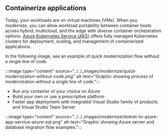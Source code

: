 ## Containerize applications

Today, your workloads are on virtual machines (VMs). When you modernize, you can allow workload portability between container hosts across hybrid, multicloud, and the edge with diverse container orchestration options.
[Azure Kubernetes Service (AKS)](/azure/aks/intro-kubernetes) offers fully managed Kubernetes clusters for deployment, scaling, and management of containerized applications.

In the following image, see an example of quick modernization flow without a single line of code.

:::image type="content" source="../../_images/modernize/quick-modernization-without-code.png" alt-text="Graphic showing process of modernization without a single line of code.":::

- Run any container of your choice on Azure
- Build your own or use a prescriptive platform
- Faster app deployment with integrated Visual Studio family of products and Visual Studio Team Server

:::image type="content" source="../../_images/modernize/dotnet-to-azure-app-service-azure-sql.png" alt-text="Graphic showing Azure server and database migration flow examples.":::